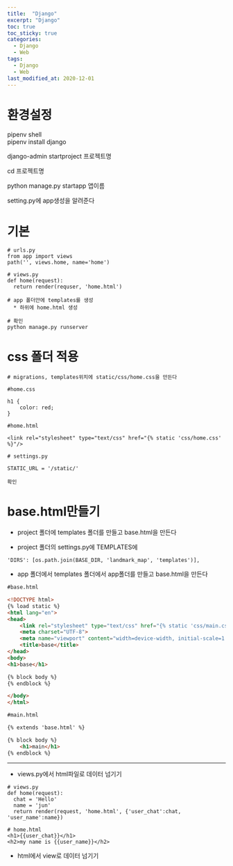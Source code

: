 ```yaml
---
title:  "Django"
excerpt: "Django"
toc: true
toc_sticky: true
categories:
  - Django
  - Web
tags:
  - Django
  - Web
last_modified_at: 2020-12-01
---
```


# 환경설정

pipenv shell  
pipenv install django  
  
django-admin startproject 프로젝트명  

cd 프로젝트명

python manage.py startapp 앱이름  
  
setting.py에 app생성을 알려준다  

# 기본

```
# urls.py
from app import views
path('', views.home, name='home')
```

```
# views.py
def home(request):
  return render(requser, 'home.html')
```

```
# app 폴더안에 templates를 생성
  * 하위에 home.html 생성
```

```
# 확인
python manage.py runserver
```

# css 폴더 적용

```
# migrations, templates위치에 static/css/home.css을 만든다

#home.css

h1 {
    color: red;
}

#home.html

<link rel="stylesheet" type="text/css" href="{% static 'css/home.css' %}"/>

# settings.py

STATIC_URL = '/static/'

확인
```

# base.html만들기

* project 폴더에 templates 폴더를 만들고 base.html을 만든다

* project 폴더의 settings.py에 TEMPLATES에 

```
'DIRS': [os.path.join(BASE_DIR, 'landmark_map', 'templates')],
```

* app 폴더에서 templates 폴더에서 app폴더를 만들고 base.html을 만든다

```html
#base.html

<!DOCTYPE html>
{% load static %}
<html lang="en">
<head>
    <link rel="stylesheet" type="text/css" href="{% static 'css/main.css' %}"/>
    <meta charset="UTF-8">
    <meta name="viewport" content="width=device-width, initial-scale=1.0">
    <title>base</title>
</head>
<body>
<h1>base</h1>

{% block body %}
{% endblock %}

</body>
</html>
```

```html
#main.html

{% extends 'base.html' %}

{% block body %}
    <h1>main</h1>
{% endblock %}
```

---------------------

* views.py에서 html파일로 데이터 넘기기

```
# views.py
def home(request):
  chat = 'Hello'
  name = 'jun'
  return render(request, 'home.html', {'user_chat':chat, 'user_name':name})
```
```
# home.html
<h1>{{user_chat}}</h1>
<h2>my name is {{user_name}}</h2>
```

* html에서 view로 데이터 넘기기
